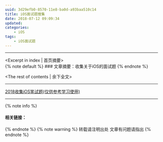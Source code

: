 ```yaml
---
uuid: 3d29efb0-8570-11e8-ba0d-a93baa510c14
title: iOS面试题搜集
date: 2018-07-12 09:09:34
updated:
categories:
	- iOS
tags:
	- iOS面试题
---
```

---
<Excerpt in index | 首页摘要>  
    {% note default %}
    ### 文章摘要：收集关于iOS的面试题
    {% endnote %}
 <!-- more -->
<The rest of contents | 余下全文>
***
<!-- 内容 -->
[2018收集iOS笔试题(仅供参考学习使用)](http://mp.weixin.qq.com/s?__biz=MjM5OTM0MzIwMQ==&mid=2652562192&idx=1&sn=873b2ee71559b25294300b4ec6a71846&chksm=bcd2a61e8ba52f0873815a4e68956657b4006204b18f4d066eee4e21d5a506247bf9fc1364c4&mpshare=1&scene=23&srcid=0712RZWlTU2kZmv3YmciDQRv#rd)
***
{% note info %} 
 #### 相关链接：
 []()
{% endnote %}
{% note warning %} 
 转载请注明出处 
 文章有问题请指出
{% endnote %}